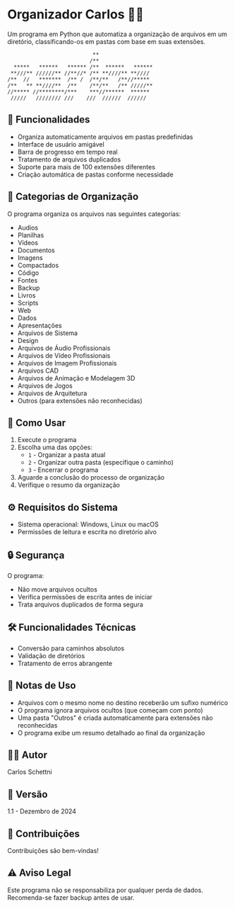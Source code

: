 # Organizador Carlos 📁✨
Um programa em Python que automatiza a organização de arquivos em um diretório, classificando-os em pastas com base em suas extensões.

```ascii
                           **                 
                          /**                 
  *****   ******   ****** /**  ******   ******
 **///** //////** //**//* /** **////** **//// 
/**  //   *******  /** /  /**/**   /**//***** 
/**   ** **////**  /**    /**/**   /** /////**
//***** //********/***    ***//******  ****** 
 /////   //////// ///    ///  //////  //////  
```

## 🌟 Funcionalidades

- Organiza automaticamente arquivos em pastas predefinidas
- Interface de usuário amigável
- Barra de progresso em tempo real
- Tratamento de arquivos duplicados
- Suporte para mais de 100 extensões diferentes
- Criação automática de pastas conforme necessidade

## 📂 Categorias de Organização

O programa organiza os arquivos nas seguintes categorias:

- Audios
- Planilhas
- Vídeos
- Documentos
- Imagens
- Compactados
- Código
- Fontes
- Backup
- Livros
- Scripts
- Web
- Dados
- Apresentações
- Arquivos de Sistema
- Design
- Arquivos de Áudio Profissionais
- Arquivos de Vídeo Profissionais
- Arquivos de Imagem Profissionais
- Arquivos CAD
- Arquivos de Animação e Modelagem 3D
- Arquivos de Jogos
- Arquivos de Arquitetura
- Outros (para extensões não reconhecidas)

## 🚀 Como Usar

1. Execute o programa
2. Escolha uma das opções:
   - `1` - Organizar a pasta atual
   - `2` - Organizar outra pasta (especifique o caminho)
   - `3` - Encerrar o programa
3. Aguarde a conclusão do processo de organização
4. Verifique o resumo da organização

## ⚙️ Requisitos do Sistema

- Sistema operacional: Windows, Linux ou macOS
- Permissões de leitura e escrita no diretório alvo

## 🔒 Segurança

O programa:
- Não move arquivos ocultos
- Verifica permissões de escrita antes de iniciar
- Trata arquivos duplicados de forma segura

## 🛠️ Funcionalidades Técnicas

- Conversão para caminhos absolutos
- Validação de diretórios
- Tratamento de erros abrangente

## 📝 Notas de Uso

- Arquivos com o mesmo nome no destino receberão um sufixo numérico
- O programa ignora arquivos ocultos (que começam com ponto)
- Uma pasta "Outros" é criada automaticamente para extensões não reconhecidas
- O programa exibe um resumo detalhado ao final da organização

## 👨‍💻 Autor

Carlos Schettni

## 📌 Versão

1.1 - Dezembro de 2024

## 🤝 Contribuições

Contribuições são bem-vindas!

## ⚠️ Aviso Legal

Este programa não se responsabiliza por qualquer perda de dados. Recomenda-se fazer backup antes de usar.
